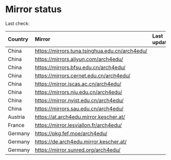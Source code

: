 <script src="./time.js"></script>
# Mirror status
Last check: <script type="text/javascript">localize(1722460791.8902984);</script>

|Country|Mirror|Last update|
|:------|:-----|:----------|
|China|https://mirrors.tuna.tsinghua.edu.cn/arch4edu/|<script type="text/javascript">localize(1722450909);</script>|
|China|https://mirrors.aliyun.com/arch4edu/|<script type="text/javascript">localize(1722407378);</script>|
|China|https://mirrors.bfsu.edu.cn/arch4edu/|<script type="text/javascript">localize(1722407378);</script>|
|China|https://mirrors.cernet.edu.cn/arch4edu/|<script type="text/javascript">localize(1722450909);</script>|
|China|https://mirror.iscas.ac.cn/arch4edu/|<script type="text/javascript">localize(1722407378);</script>|
|China|https://mirrors.nju.edu.cn/arch4edu/|<script type="text/javascript">localize(1722364475);</script>|
|China|https://mirror.nyist.edu.cn/arch4edu/|<script type="text/javascript">localize(1722407378);</script>|
|China|https://mirrors.sau.edu.cn/arch4edu/|<script type="text/javascript">localize(1722407378);</script>|
|Austria|https://at.arch4edu.mirror.kescher.at/|<script type="text/javascript">localize(1722407378);</script>|
|France|https://mirror.lesviallon.fr/arch4edu/|<script type="text/javascript">localize(1722407378);</script>|
|Germany|https://pkg.fef.moe/arch4edu/|<script type="text/javascript">localize(1722407378);</script>|
|Germany|https://de.arch4edu.mirror.kescher.at/|<script type="text/javascript">localize(1722407378);</script>|
|Germany|https://mirror.sunred.org/arch4edu/|<script type="text/javascript">localize(1722407378);</script>|

<script src="./tablefilter/tablefilter.js"></script>
<script src="./table.js"></script>